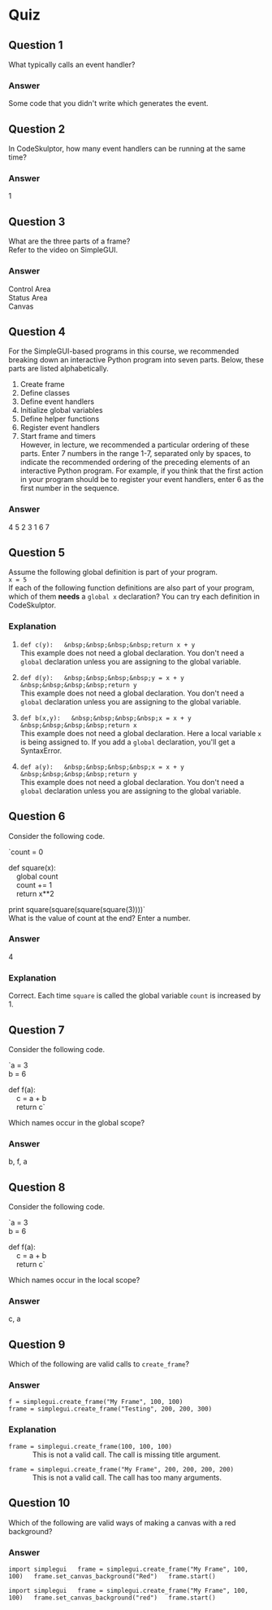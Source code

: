 Quiz
====

Question 1
----------

What typically calls an event handler?  

### Answer

Some code that you didn't write which generates the event.  

Question 2
----------

In CodeSkulptor, how many event handlers can be running at the same time?  

### Answer

1

Question 3
----------

What are the three parts of a frame?  
Refer to the video on SimpleGUI.

### Answer

Control Area  
Status Area  
Canvas  

Question 4
----------

For the SimpleGUI-based programs in this course, we recommended breaking down an interactive Python program into seven parts. Below, these parts are listed alphabetically.  
1. Create frame  
2. Define classes  
3. Define event handlers  
4. Initialize global variables  
5. Define helper functions  
6. Register event handlers  
7. Start frame and timers  
However, in lecture, we recommended a particular ordering of these parts. Enter 7 numbers in the range 1-7, separated only by spaces, to indicate the recommended ordering of the preceding elements of an interactive Python program. For example, if you think that the first action in your program should be to register your event handlers, enter 6 as the first number in the sequence.  

### Answer

4 5 2 3 1 6 7

Question 5
----------

Assume the following global definition is part of your program.  
`x = 5`  
If each of the following function definitions are also part of your program, which of them **needs** a `global x` declaration? You can try each definition in CodeSkulptor.

### Explanation

1. `def c(y):  
    &nbsp;&nbsp;&nbsp;&nbsp;return x + y`  
    This example does not need a global declaration. You don't need a `global` declaration unless you are assigning to the global variable.

2. `def d(y):  
    &nbsp;&nbsp;&nbsp;&nbsp;y = x + y  
    &nbsp;&nbsp;&nbsp;&nbsp;return y`  
    This example does not need a global declaration. You don't need a `global` declaration unless you are assigning to the global variable.  
    
3. `def b(x,y):  
    &nbsp;&nbsp;&nbsp;&nbsp;x = x + y  
    &nbsp;&nbsp;&nbsp;&nbsp;return x`  
    This example does not need a global declaration. Here a local variable `x` is being assigned to. If you add a `global` declaration, you'll get a SyntaxError.  
    
4. `def a(y):  
    &nbsp;&nbsp;&nbsp;&nbsp;x = x + y  
    &nbsp;&nbsp;&nbsp;&nbsp;return y`  
    This example does not need a global declaration. You don't need a `global` declaration unless you are assigning to the global variable.  

Question 6
----------

Consider the following code.  

`count = 0  

def square(x):  
    &nbsp;&nbsp;&nbsp;&nbsp;global count  
    &nbsp;&nbsp;&nbsp;&nbsp;count += 1  
    &nbsp;&nbsp;&nbsp;&nbsp;return x**2  

print square(square(square(square(3))))`  
What is the value of count at the end? Enter a number.  

### Answer

4

### Explanation

Correct. Each time `square` is called the global variable `count` is increased by 1.

Question 7
----------

Consider the following code.  

`a = 3  
b = 6  

def f(a):  
    &nbsp;&nbsp;&nbsp;&nbsp;c = a + b  
    &nbsp;&nbsp;&nbsp;&nbsp;return c`  
    
Which names occur in the global scope?  

### Answer

b, f, a  

Question 8
----------

Consider the following code.  

`a = 3  
b = 6  

def f(a):  
    &nbsp;&nbsp;&nbsp;&nbsp;c = a + b  
    &nbsp;&nbsp;&nbsp;&nbsp;return c`  
    
Which names occur in the local scope?   

### Answer

c, a  

Question 9
----------

Which of the following are valid calls to `create_frame`?   

### Answer

`f = simplegui.create_frame("My Frame", 100, 100)`  
`frame = simplegui.create_frame("Testing", 200, 200, 300)`

### Explanation

`frame = simplegui.create_frame(100, 100, 100)`  
&nbsp;&nbsp;&nbsp;&nbsp;&nbsp;&nbsp;&nbsp;&nbsp;&nbsp;&nbsp;&nbsp;&nbsp;This is not a valid call. The call is missing title argument.  

`frame = simplegui.create_frame("My Frame", 200, 200, 200, 200)`  
&nbsp;&nbsp;&nbsp;&nbsp;&nbsp;&nbsp;&nbsp;&nbsp;&nbsp;&nbsp;&nbsp;&nbsp;This is not a valid call. The call has too many arguments.  

Question 10
-----------

Which of the following are valid ways of making a canvas with a red background?  

### Answer

`import simplegui  
frame = simplegui.create_frame("My Frame", 100, 100)  
frame.set_canvas_background("Red")  
frame.start()`  

`import simplegui  
frame = simplegui.create_frame("My Frame", 100, 100)  
frame.set_canvas_background("red")  
frame.start()`  